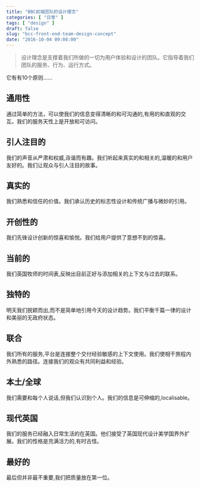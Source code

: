 ```yaml
---
title: "BBC前端团队的设计理念"
categories: [ "日常" ]
tags: [ "design" ]
draft: false
slug: "bcc-front-end-team-design-concept"
date: "2016-10-04 09:08:00"
---
```


> 设计理念是支撑着我们所做的一切为用户体验和设计的团队。它指导着我们团队的服务、行为、运行方式。

它有有10个原则……

## 通用性

通过简单的方法，可以使我们的信息变得清晰的和可沟通的,有用的和直观的交互。我们的服务天性上是开放和可访问。


<!--more-->


## 引人注目的

我们的声音从严肃和权威,诙谐而有趣。我们听起来真实的和相关的,温暖的和用户友好的。我们让观众与引人注目的故事。

## 真实的

我们熟悉和信任的价值。我们承认历史的标志性设计和传统广播与微妙的引用。

## 开创性的

我们先锋设计创新的惊喜和愉悦。我们给用户提供了意想不到的惊喜。

## 当前的

我们英国牧师的时间表,反映出目前正好与添加相关的上下文与过去的联系。


## 独特的

明天我们脱颖而出,而不是简单地引用今天的设计趋势。我们平衡千篇一律的设计和美丽的无政府状态。

## 联合

我们所有的服务,平台是连接整个交付经验敏感的上下文使用。我们使相干旅程内外熟悉的路径。连接我们的观众有共同利益和经验。

## 本土/全球

我们需要和每个人说话,但我们认识到个人。我们的信息是可伸缩的,localisable。

## 现代英国

我们的服务已经融入日常生活的在英国。他们接受了英国现代设计美学国界外扩展。我们的性格是充满活力的,有时古怪。

## 最好的

最后但并非最不重要,我们把质量放在第一位。